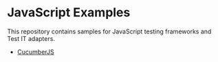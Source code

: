 # JavaScript Examples
This repository contains samples for JavaScript testing frameworks and Test IT adapters.

* [CucumberJS](https://github.com/testit-tms/js-examples/tree/main/cucumberjs)
